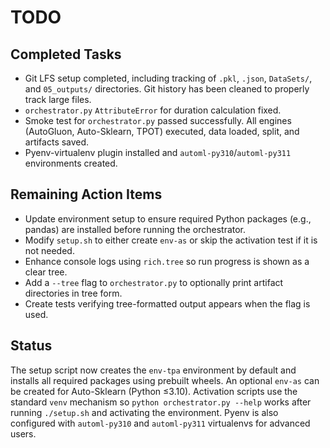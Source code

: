 # TODO

## Completed Tasks

- Git LFS setup completed, including tracking of `.pkl`, `.json`, `DataSets/`, and `05_outputs/` directories. Git history has been cleaned to properly track large files.
- `orchestrator.py` `AttributeError` for duration calculation fixed.
- Smoke test for `orchestrator.py` passed successfully. All engines (AutoGluon, Auto-Sklearn, TPOT) executed, data loaded, split, and artifacts saved.
- Pyenv-virtualenv plugin installed and `automl-py310`/`automl-py311` environments created.

## Remaining Action Items

- Update environment setup to ensure required Python packages (e.g., pandas) are installed before running the orchestrator.
- Modify `setup.sh` to either create `env-as` or skip the activation test if it is not needed.
- Enhance console logs using `rich.tree` so run progress is shown as a clear tree.
- Add a `--tree` flag to `orchestrator.py` to optionally print artifact directories in tree form.
- Create tests verifying tree-formatted output appears when the flag is used.

## Status

The setup script now creates the `env-tpa` environment by default and installs all required packages using prebuilt wheels. An optional `env-as` can be created for Auto-Sklearn (Python ≤3.10). Activation scripts use the standard `venv` mechanism so `python orchestrator.py --help` works after running `./setup.sh` and activating the environment.
Pyenv is also configured with `automl-py310` and `automl-py311` virtualenvs for advanced users.

